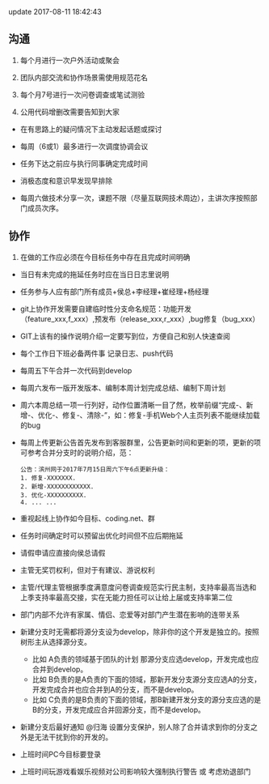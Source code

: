 update 2017-08-11 18:42:43
## 沟通

1. 每个月进行一次户外活动或聚会

2. 团队内部交流和协作场景需使用规范花名

3. 每个月7号进行一次问卷调查或笔试测验

3. 公用代码增删改需要告知到大家

- 在有思路上的疑问情况下主动发起话题或探讨

- 每周（6或1）最多进行一次调度协调会议

- 任务下达之前应与执行同事确定完成时间

- 消极态度和意识早发现早排除

- 每周六做技术分享一次，课题不限（尽量互联网技术周边），主讲次序按照部门成员次序。


## 协作

1. 在做的工作应必须在今目标任务中存在且完成时间明确

- 当日有未完成的拖延任务时应在当日日志里说明

- 任务参与人应有部门所有成员+侯总+李经理+崔经理+杨经理

- git上协作开发需要自建临时性分支命名规范：功能开发（feature_xxx,f_xxx）,预发布（release_xxx,r_xxx）,bug修复（bug_xxx）

- GIT上该有的操作说明介绍一定要写到位，方便自己和别人快速查阅

- 每个工作日下班必备两件事 记录日志、push代码

- 每周五下午合并一次代码到develop

- 每周六发布一版开发版本、编制本周计划完成总结、编制下周计划

- 周六本周总结一项一行列好，动作位置清晰一目了然，枚举前缀“完成-、新增-、优化-、修复-、清除-”，如：修复-手机Web个人主页列表不能继续加载的bug

- 每周上传更新公告首先发布到客服群里，公告更新时间和更新的项，更新的项可参考合并分支时的说明介绍，范：

  ```
  公告：滨州网于2017年7月15日周六下午6点更新升级：
  1. 修复-XXXXXXX.
  2. 新增-XXXXXXXXXXXX.
  3. 优化-XXXXXXXXXX.
  4. ... ...
  ```

- 重视起线上协作如今目标、coding.net、群

- 任务时间确定时可以预留出优化时间但不应后期拖延

- 请假申请应直接向侯总请假

- 主管无奖罚权利，但对于有建议、游说权利

- 主管/代理主管根据季度满意度问卷调查规范实行民主制，支持率最高当选和上季支持率最高交接，实在无能力担任可以让给上届或支持率第二位

- 部门内部不允许有家属、情侣、恋爱等对部门产生潜在影响的连带关系

- 新建分支时无需都将源分支设为develop，除非你的这个开发是独立的。按照树形主从选择源分支。
  * 比如 A负责的领域基于团队的计划 那源分支应选develop，开发完成也应合并到develop。
  * 比如 B负责的是A负责的下面的领域，那新开发分支源分支应选A的分支，开发完成合并也应合并到A的分支，而不是develop。
  * 比如 C负责的是B负责的下面的领域，那B新建开发分支的源分支应选的是B的分支，开发完成应合并回源分支，而不是develop。
- 新建分支后最好通知 @归海 设置分支保护，别人除了合并请求到你的分支之外是无法干扰到你的开发的。

- 上班时间PC今目标要登录

- 上班时间玩游戏看娱乐视频对公司影响较大强制执行警告 或 考虑劝退部门